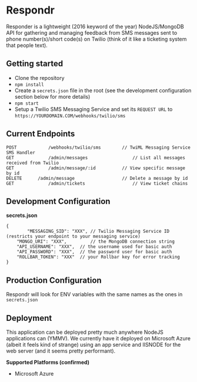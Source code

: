 # Respondr
Responder is a lightweight (2016 keyword of the year) NodeJS/MongoDB API for gathering and managing feedback from SMS messages sent to phone number(s)/short code(s) on Twilio (think of it like a ticketing system that people text).

## Getting started

- Clone the repository
- `npm install`
- Create a `secrets.json` file in the root (see the development configuration section below for more details)
- `npm start`
- Setup a Twilio SMS Messaging Service and set its `REQUEST URL` to `https://YOURDOMAIN.COM/webhooks/twilio/sms`

## Current Endpoints
```
POST			/webhooks/twilio/sms		// TwiML Messaging Service SMS Handler
GET				/admin/messages					// List all messages received from Twilio
GET				/admin/message/:id			// View specific message by id
DELETE		/admin/message					// Delete a message by id
GET				/admin/tickets					// View ticket chains
```

## Development Configuration
**secrets.json**
```
{
		"MESSAGING_SID": "XXX", // Twilio Messaging Service ID (restricts your endpoint to your messaging service)
    "MONGO_URI": "XXX", 		// the MongoDB connection string
    "API_USERNAME": "XXX", 	// the username used for basic auth
    "API_PASSWORD": "XXX", 	// the password user for basic auth
    "ROLLBAR_TOKEN": "XXX" 	// your Rollbar key for error tracking
}
```

## Production Configuration
Respondr will look for ENV variables with the same names as the ones in `secrets.json`

## Deployment
This application can be deployed pretty much anywhere NodeJS applications can (YMMV). We currently have it deployed on Microsoft Azure (albeit it feels kind of strange) using an app service and IISNODE for the web server (and it seems pretty performant).

**Supported Platforms (confirmed)**

- Microsoft Azure